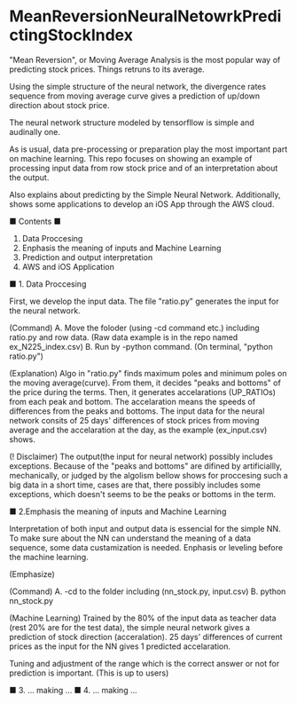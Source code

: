 # MeanReversionNeuralNetowrkPredictingStockIndex

"Mean Reversion", or Moving Average Analysis is the most popular way of predicting stock prices.
Things retruns to its average.

Using the simple structure of the neural network, the divergence rates sequence from moving average curve gives a prediction of up/down direction about stock price.

The neural network structure modeled by tensorfllow is simple and audinally one.

As is usual, data pre-processing or preparation play the most important part on machine learning.
This repo focuses on showing an example of processing input data from row stock price and of an interpretation about the output.

Also explains about predicting by the Simple Neural Network.
Additionally, shows some applications to develop an iOS App through the AWS cloud.

■ Contents ■

  1. Data Proccesing
  2. Enphasis the meaning of inputs and Machine Learning
  3. Prediction and output interpretation
  4. AWS and iOS Application

■ 1. Data Proccesing

  First, we develop the input data. The file "ratio.py" generates the input for the neural network.

  (Command)
  A. Move the foloder (using -cd command etc.) including ratio.py and row data. (Raw data example is 
  in the repo named ex_N225_index.csv)
  B. Run by -python command. (On terminal, "python ratio.py")

  (Explanation)
   Algo in "ratio.py" finds maximum poles and minimum poles on the moving average(curve). From them, it decides "peaks and bottoms" of the price during the terms. Then, it generates accelarations (UP_RATIOs) from each peak and bottom. The accelaration means the speeds of differences from the peaks and bottoms. The input data for the neural network consits of 25 days' differences of stock prices from moving average and the accelaration at the day, as the example (ex_input.csv) shows.
   
  (! Disclaimer)
   The output(the input for neural network) possibly includes exceptions. Because of the "peaks and bottoms" are difined by artificiallly, mechanically, or judged by the algolism bellow shows for proccesing such a  big data in a short time, cases are that, there possibly includes some exceptions, which doesn't seems to be the peaks or bottoms in the term.

■ 2.Emphasis the meaning of inputs and Machine Learning

 Interpretation of both input and output data is essencial for the simple NN. 
 To make sure about the NN can understand the meaning of a data sequence, some data custamization is needed.
 Enphasis or leveling before the machine learning.
 
 (Emphasize)
 
 
 
 (Command)
 A. -cd to the folder including (nn_stock.py, input.csv)
 B. python nn_stock.py
 
 
 (Machine Learning)
  Trained by the 80% of the input data as teacher data (rest 20% are for the test data), the simple neural network gives a prediction of stock direction (acceralation).
   25 days' differences of current prices as the input for the NN gives 1 predicted accelaration.
   
   Tuning and adjustment of the range which is the correct answer or not for prediction is important.
   (This is up to users)

■ 3. ... making ...
■ 4. ... making ...

